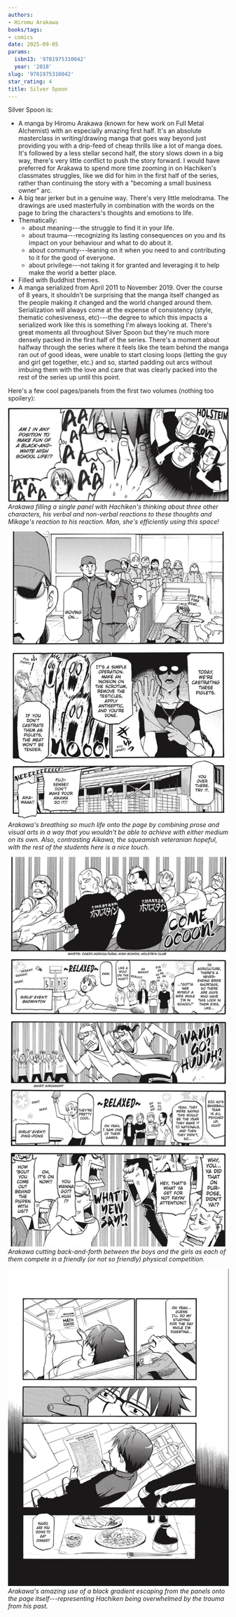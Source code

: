 ```yaml
---
authors:
- Hiromu Arakawa
books/tags:
- comics
date: 2025-09-05
params:
  isbn13: '9781975310042'
  year: '2018'
slug: '9781975310042'
star_rating: 4
title: Silver Spoon
---
```


<!--more-->

Silver Spoon is:
- A manga by Hiromu Arakawa (known for hew work on Full Metal Alchemist) with an especially amazing first half. It's an absolute masterclass in writing/drawing manga that goes way beyond just providing you with a drip-feed of cheap thrills like a lot of manga does. It's followed by a less stellar second half, the story slows down in a big way, there's very little conflict to push the story forward. I would have preferred for Arakawa to spend more time zooming in on Hachiken's classmates struggles, like we did for him in the first half of the series, rather than continuing the story with a "becoming a small business owner" arc.
- A big tear jerker but in a genuine way. There's very little melodrama. The drawings are used masterfully in combination with the words on the page to bring the characters's thoughts and emotions to life. 
- Thematically:
  - about meaning---the struggle to find it in your life.
  - about trauma---recognizing its lasting consequences on you and its impact on your behaviour and what to do about it.
  - about community---leaning on it when you need to and contributing to it for the good of everyone.
  - about privilege---not taking it for granted and leveraging it to help make the world a better place.
- Filled with Buddhist themes.
- A manga serialized from April 2011 to November 2019. Over the course of 8 years, it shouldn't be surprising that the manga itself changed as the people making it changed and the world changed around them. Serialization will always come at the expense of consistency (style, thematic cohesiveness, etc)---the degree to which this impacts a serialized work like this is something I'm always looking at. There's great moments all throughout Silver Spoon but they're much more densely packed in the first half of the series. There's a moment about halfway through the series where it feels like the team behind the manga ran out of good ideas, were unable to start closing loops (letting the guy and girl get together, etc.) and so, started padding out arcs without imbuing them with the love and care that was clearly packed into the rest of the series up until this point.

Here's a few cool pages/panels from the first two volumes (nothing too spoilery):

![](1.png)
_Arakawa filling a single panel with Hachiken's thinking about three other characters, his verbal and non-verbal reactions to these thoughts and Mikage's reaction to his reaction. Man, she's efficiently using this space!_

![](2.png)
_Arakawa's breathing so much life onto the page by combining prose and visual arts in a way that you wouldn't be able to achieve with either medium on its own. Also, contrasting Aikawa, the squeamish veteranian hopeful, with the rest of the students here is a nice touch._

![](3.png)
_Arakawa cutting back-and-forth between the boys and the girls as each of them compete in a friendly (or not so friendly) physical competition._

![](4.png)
_Arakawa's amazing use of a black gradient escaping from the panels onto the page itself---representing Hachiken being overwhelmed by the trauma from his past._

